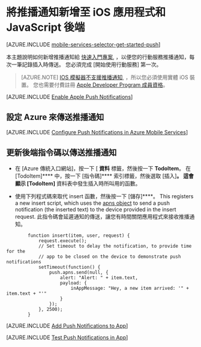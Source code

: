 <properties
    pageTitle="將推播通知新增至應用程式 (iOS) | JavaScript 後端"
    description="了解如何使用 Azure 行動服務傳送推播通知至 iOS 應用程式。"
    services="mobile-services,notification-hubs"
    documentationCenter="ios"
    manager="dwrede"
    editor=""
    authors="krisragh"/>

<tags
    ms.service="mobile-services"
    ms.workload="mobile"
    ms.tgt_pltfrm="ios"
    ms.devlang="objective-c"
    ms.topic="article"
    ms.date="09/28/2015"
    ms.author="krisragh"/>


# 將推播通知新增至 iOS 應用程式和 JavaScript 後端

[AZURE.INCLUDE [mobile-services-selector-get-started-push](../../includes/mobile-services-selector-get-started-push.md)]

本主題說明如何新增推播通知給 [快速入門專案](mobile-services-ios-get-started.md), ，以便您的行動服務推播通知，每次一筆記錄插入時傳送。 您必須完成 [開始使用行動服務] 第一次。
> [AZURE.NOTE] [IOS 模擬器不支援推播通知](https://developer.apple.com/library/ios/documentation/IDEs/Conceptual/iOS_Simulator_Guide/TestingontheiOSSimulator.html), ，所以您必須使用實體 iOS 裝置。 您也需要付費註冊 [Apple Developer Program 成員資格](https://developer.apple.com/programs/ios/)。

[AZURE.INCLUDE [Enable Apple Push Notifications](../../includes/enable-apple-push-notifications.md)]


## <a id="configure"></a>設定 Azure 來傳送推播通知

[AZURE.INCLUDE [Configure Push Notifications in Azure Mobile Services](../../includes/mobile-services-apns-configure-push.md)]

## <a id="update-scripts"></a>更新後端指令碼以傳送推播通知

* 在 [Azure 傳統入口網站]，按一下 [ **資料** 標籤，然後按一下 **TodoItem**。 在 [TodoItem]**** 中，按一下 [指令碼]**** 索引標籤，然後選取 [插入]****。 這會顯示 [TodoItem]**** 資料表中發生插入時所叫用的函數。

* 使用下列程式碼來取代 insert 函數，然後按一下 [儲存]****。 This registers a new insert script, which uses the [apns object] to send a push notification (the inserted text) to the device provided in the insert request. 此指令碼會延遲通知的傳送，讓您有時間關閉應用程式來接收推播通知。


```
        function insert(item, user, request) {
            request.execute();
            // Set timeout to delay the notification, to provide time for the
            // app to be closed on the device to demonstrate push notifications
            setTimeout(function() {
                push.apns.send(null, {
                    alert: "Alert: " + item.text,
                    payload: {
                        inAppMessage: "Hey, a new item arrived: '" + item.text + "'"
                    }
                });
            }, 2500);
        }
```

[AZURE.INCLUDE [Add Push Notifications to App](../../includes/add-push-notifications-to-app.md)]

[AZURE.INCLUDE [Test Push Notifications in App](../../includes/test-push-notifications-in-app.md)]








[5]: ./media/mobile-services-ios-get-started-push/mobile-services-ios-push-step5.png 
[6]: ./media/mobile-services-ios-get-started-push/mobile-services-ios-push-step6.png 
[7]: ./media/mobile-services-ios-get-started-push/mobile-services-ios-push-step7.png 
[9]: ./media/mobile-services-ios-get-started-push/mobile-services-ios-push-step9.png 
[10]: ./media/mobile-services-ios-get-started-push/mobile-services-ios-push-step10.png 
[17]: ./media/mobile-services-ios-get-started-push/mobile-services-ios-push-step17.png 
[18]: ./media/mobile-services-ios-get-started-push/mobile-services-selection.png 
[19]: ./media/mobile-services-ios-get-started-push/mobile-push-tab-ios.png 
[20]: ./media/mobile-services-ios-get-started-push/mobile-push-tab-ios-upload.png 
[21]: ./media/mobile-services-ios-get-started-push/mobile-portal-data-tables.png 
[22]: ./media/mobile-services-ios-get-started-push/mobile-insert-script-push2.png 
[23]: ./media/mobile-services-ios-get-started-push/mobile-quickstart-push1-ios.png 
[24]: ./media/mobile-services-ios-get-started-push/mobile-quickstart-push2-ios.png 
[25]: ./media/mobile-services-ios-get-started-push/mobile-quickstart-push3-ios.png 
[26]: ./media/mobile-services-ios-get-started-push/mobile-quickstart-push4-ios.png 
[28]: ./media/mobile-services-ios-get-started-push/mobile-services-ios-push-step18.png 
[101]: ./media/mobile-services-ios-get-started-push/mobile-services-ios-push-01.png 
[102]: ./media/mobile-services-ios-get-started-push/mobile-services-ios-push-02.png 
[103]: ./media/mobile-services-ios-get-started-push/mobile-services-ios-push-03.png 
[104]: ./media/mobile-services-ios-get-started-push/mobile-services-ios-push-04.png 
[105]: ./media/mobile-services-ios-get-started-push/mobile-services-ios-push-05.png 
[106]: ./media/mobile-services-ios-get-started-push/mobile-services-ios-push-06.png 
[107]: ./media/mobile-services-ios-get-started-push/mobile-services-ios-push-07.png 
[108]: ./media/mobile-services-ios-get-started-push/mobile-services-ios-push-08.png 
[110]: ./media/mobile-services-ios-get-started-push/mobile-services-ios-push-10.png 
[111]: ./media/mobile-services-ios-get-started-push/mobile-services-ios-push-11.png 
[112]: ./media/mobile-services-ios-get-started-push/mobile-services-ios-push-12.png 
[113]: ./media/mobile-services-ios-get-started-push/mobile-services-ios-push-13.png 
[114]: ./media/mobile-services-ios-get-started-push/mobile-services-ios-push-14.png 
[115]: ./media/mobile-services-ios-get-started-push/mobile-services-ios-push-15.png 
[116]: ./media/mobile-services-ios-get-started-push/mobile-services-ios-push-16.png 
[117]: ./media/mobile-services-ios-get-started-push/mobile-services-ios-push-17.png 
[install xcode]: https://go.microsoft.com/fwLink/p/?LinkID=266532 
[ios provisioning portal]: http://go.microsoft.com/fwlink/p/?LinkId=272456 
[mobile services ios sdk]: https://go.microsoft.com/fwLink/p/?LinkID=266533 
[apple push notification service]: http://go.microsoft.com/fwlink/p/?LinkId=272584 
[get started with mobile services]: mobile-services-ios-get-started.md 
[get started with authentication]: mobile-services-ios-get-started-users.md 
[azure classic portal]: https://manage.windowsazure.com/ 
[apns object]: http://go.microsoft.com/fwlink/p/?LinkId=272333 
[mobile services server script reference]: http://go.microsoft.com/fwlink/?LinkId=262293 
[send push notifications to authenticated users]: mobile-services-javascript-backend-ios-push-notifications-app-users.md 
[what are notification hubs?]: ../notification-hubs-overview.md 
[send broadcast notifications to subscribers]: ../notification-hubs-ios-send-breaking-news.md 
[send template-based notifications to subscribers]: ../notification-hubs-ios-send-localized-breaking-news.md 
[mobile services objective-c how-to conceptual reference]: mobile-services-windows-dotnet-how-to-use-client-library.md 

